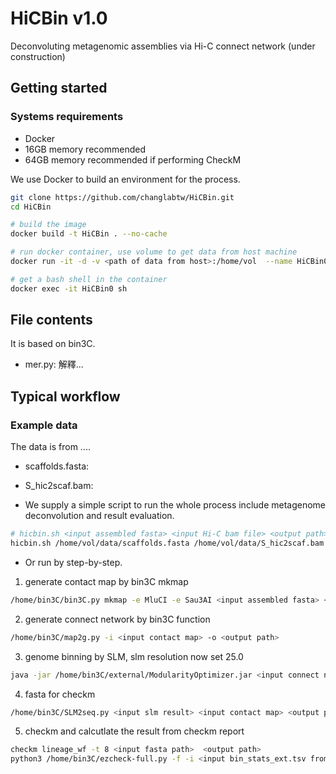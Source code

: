 # HiCBin v1.0
Deconvoluting metagenomic assemblies via Hi-C connect network
(under construction)

## Getting started
### Systems requirements
- Docker
- 16GB memory recommended
- 64GB memory recommended if performing CheckM

We use Docker to build an environment for the process.
```bash 
git clone https://github.com/changlabtw/HiCBin.git
cd HiCBin

# build the image 
docker build -t HiCBin . --no-cache

# run docker container, use volume to get data from host machine
docker run -it -d -v <path of data from host>:/home/vol  --name HiCBin0 HiCBin

# get a bash shell in the container
docker exec -it HiCBin0 sh 
```

## File contents
It is based on bin3C.
- mer.py: 解釋...

##  Typical workflow

###  Example data
The data is from ....
- scaffolds.fasta: 
- S_hic2scaf.bam: 

- We supply a simple script to run the whole process include metagenome deconvolution and result evaluation.
```bash 
# hicbin.sh <input assembled fasta> <input Hi-C bam file> <output path> <slm resolution default=25.0>
hicbin.sh /home/vol/data/scaffolds.fasta /home/vol/data/S_hic2scaf.bam /home/vol/output 25.0
```
- Or run by step-by-step.
1. generate contact map by bin3C mkmap
```bash 
/home/bin3C/bin3C.py mkmap -e MluCI -e Sau3AI <input assembled fasta> <input Hi-C bam file> <output path>
```
2. generate connect network by bin3C function
```bash
/home/bin3C/map2g.py -i <input contact map> -o <output path>
```
3. genome binning by SLM, slm resolution now set 25.0
```bash
java -jar /home/bin3C/external/ModularityOptimizer.jar <input connect network> <output path/result.txt> 1 25.0 3 10 10 9001882 1
```
4. fasta for checkm
```bash
/home/bin3C/SLM2seq.py <input slm result> <input contact map> <output path>
```
5. checkm and calcutlate the result from checkm report
```bash
checkm lineage_wf -t 8 <input fasta path>  <output path>
python3 /home/bin3C/ezcheck-full.py -f -i <input bin_stats_ext.tsv from chechm> -o <output path/ezcheck_result.csv>

```
